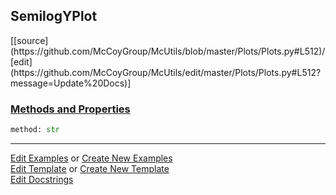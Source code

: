 ## <a id="McUtils.Plots.Plots.SemilogYPlot">SemilogYPlot</a> 
<div class="docs-source-link" markdown="1">
[[source](https://github.com/McCoyGroup/McUtils/blob/master/Plots/Plots.py#L512)/[edit](https://github.com/McCoyGroup/McUtils/edit/master/Plots/Plots.py#L512?message=Update%20Docs)]
</div>



<div class="collapsible-section">
 <div class="collapsible-section collapsible-section-header" markdown="1">
 
### <a class="collapse-link" data-toggle="collapse" href="#methods">Methods and Properties</a> <a class="float-right" data-toggle="collapse" href="#methods"><i class="fa fa-chevron-down"></i></a>

 </div>
 <div class="collapsible-section collapsible-section-body collapse" id="methods" markdown="1">

```python
method: str
```


 </div>
</div>




___

[Edit Examples](https://github.com/McCoyGroup/McUtils/edit/gh-pages/ci/examples/McUtils/Plots/Plots/SemilogYPlot.md) or 
[Create New Examples](https://github.com/McCoyGroup/McUtils/new/gh-pages/?filename=ci/examples/McUtils/Plots/Plots/SemilogYPlot.md) <br/>
[Edit Template](https://github.com/McCoyGroup/McUtils/edit/gh-pages/ci/docs/McUtils/Plots/Plots/SemilogYPlot.md) or 
[Create New Template](https://github.com/McCoyGroup/McUtils/new/gh-pages/?filename=ci/docs/templates/McUtils/Plots/Plots/SemilogYPlot.md) <br/>
[Edit Docstrings](https://github.com/McCoyGroup/McUtils/edit/master/Plots/Plots.py#L512?message=Update%20Docs)